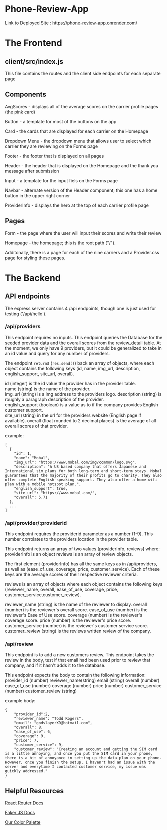 # Phone-Review-App

Link to Deployed Site : https://phone-review-app.onrender.com/

# The Frontend

## client/src/index.js
This file contains the routes and the client side endpoints for each separate page

## Components
AvgScores - displays all of the average scores on the carrier profile pages (the pink card)  

Button - a template for most of the buttons on the app 

Card - the cards that are displayed for each carrier on the Homepage  

Dropdown Menu - the dropdown menu that allows user to select which carrier they are reviewing on the Forms page 

Footer - the footer that is displayed on all pages 

Header - the header that is displayed on the Homepage and the thank you message after submission 

Input - a template for the input fiels on the Forms page 

Navbar - alternate version of the Header component; this one has a home button in the upper right corner 

ProviderInfo - displays the hero at the top of each carrier profile page

## Pages
Form - the page where the user will input their scores and write their review 

Homepage - the homepage; this is the root path ("/"). 

Additonally, there is a page for each of the nine carriers and a Provider.css page for styling these pages.  


# The Backend 

## API endpoints
The express server contains 4 /api endpoints, though one is just used for testing ('/api/hello').

### /api/providers

This endpoint requires no inputs. This endpoint queries the Database for the seeded provider data and the overall scores from the review_detail table. At the moment, we only have 9 providers, but it could be generalized to take in an id value and query for any number of providers.

The endpoint `return`s (`res.send()`) back an array of objects, where each object contains the following keys (id, name, img_url, description, english_support, site_url, overall).

id (integer) is the id value the provider has in the provider table.  
name (string) is the name of the provider.  
img_url (string) is a img address to the providers logo. 
description (string) is roughly a paragraph description of the provider.  
english_support (boolean) is a value as to if the company provides English customer support.  
site_url (string) in the url for the providers website (English page if available). 
overall (float rounded to 2 decimal places) is the average of all overall scores of that provider.  

example:
```
[
  {
    "id": 1,
    "name": "Mobal",
    "img_url": "https://www.mobal.com/img/common/logo.svg",
    "description": "A US based company that offers Japanese and International sim plans for both long-term and short-term stays. Mobal guarantees that the majority of their profits go to charity. They also offer complete English-speaking support. They also offer a home wifi plan with a mobile hotspot plan.",
    "english_support": true,
    "site_url": "https://www.mobal.com/",
    "overall": 5.71
  },
  ...
]
```

### /api/provider/:providerid
This endpoint requires the providerid parameter as a number (1-9). This number corrolates to the providers location in the provider table.

This endpoint returns an array of two values
[providerInfo, reviews]
where:
providerInfo is an object 
reviews is an array of review objects.

The first element (providerInfo) has all the same keys as in /api/providers, as well as (ease_of_use, coverage, price, customer_service). Each of these keys are the average scores of their respective reviewer criteria.

reviews is an array of objects where each object contains the following keys (reviewer_name, overall, ease_of_use, coverage, price, customer_service,customer_review).

reviewer_name (string) is the name of the reviewer to display. 
overall (number) is the reviewer's overall score. 
ease_of_use (number) is the reviewer's Ease of Use score. 
coverage (number) is the reviewer's coverage score. 
price (number) is the reviewer's price score. 
customer_service (number) is the reviewer's customer service score. 
customer_review (string) is the reviews written review of the company.  

### /api/review 
This endpoint is to add a new customers review. This endpoint takes the review in the body, test if that email had been used prior to review that company, and if it hasn't adds it to the database.

This endpoint expects the body to contain the following information:
provider_id (number) 
reviewer_name(string) 
email (string) 
overall (number) 
ease_of_use (number) 
coverage (number) 
price (number) 
customer_service (number) 
customer_review (string) 

example body:
```
{
    "provider_id":2,
    "reviewer_name": "Todd Rogers",
    "email": "godslayerXD@hotmail.com",
    "overall": 8,
    "ease_of_use": 6,
    "coverage": 9,
    "price": 7,
    "customer_service": 9,
    "customer_review": "Creating an account and getting the SIM card is a little annoying, and once you put the SIM card in your phone, there is a bit of annoyance in setting up the data plan on your phone. However, once you finish the setup, I haven't had an issue with the server and everytime I contacted customer service, my issue was quickly addressed."
}
```

## Helpful Resources
[React Router Docs](https://reactrouter.com/en/main) 

[Faker JS Docs](https://fakerjs.dev/) 

[Our Color Palette](https://colorhunt.co/palette/66bfbfeaf6f6ffffffff0063)
